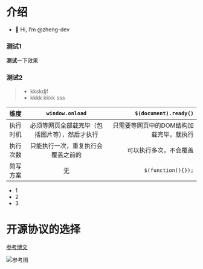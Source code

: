 # 介绍
- 👋 Hi, I’m @zheng-dev

### 测试1
**测试**一下效果
### 测试2
>- kkskdjf
>- kkkk
>kkkk
>sss

| 维度 | `window.onload` | `$(document).ready()` |
|:--------| :---------:|--------:|
| 执行时机 | 必须等网页全部载完毕（包括图片等），然后才执行 |只需要等网页中的DOM结构加载完毕，就执行|
| 执行次数 |只能执行一次，重复执行会覆盖之前的 |可以执行多次，不会覆盖|
| 简写方案 | 无 | `$(function(){});` |


- 1
- 2
- 3

# 开源协议的选择
[参考博文](http://www.ruanyifeng.com/blog/2011/05/how_to_choose_free_software_licenses.html "来源")

![参考图](http://www.ruanyifeng.com/blogimg/asset/201105/free_software_licenses.png "引用图")